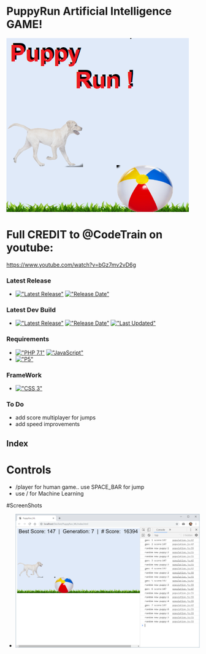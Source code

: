 # PuppyRun Artificial Intelligence GAME!
<img src="https://github.com/HermanRas/PuppyRun_AI/blob/master/ScreenShots/Logo.png" alt="#PuppyRun_AILogo">

# Full CREDIT to @CodeTrain on youtube:
https://www.youtube.com/watch?v=bGz7mv2vD6g

### Latest Release
 - [!["Latest Release"](https://img.shields.io/github/release/hermanras/PuppyRun_AI.svg)](https://github.com/HermanRas/PuppyRun_AI/releases)
[!["Release Date"](https://img.shields.io/github/release-date/hermanras/PuppyRun_AI.svg)](https://github.com/HermanRas/PuppyRun_AI/releases)

### Latest Dev Build
 - [!["Latest Release"](https://img.shields.io/github/release-pre/hermanras/PuppyRun_AI.svg)](https://github.com/HermanRas/PuppyRun_AI/releases)
[!["Release Date"](https://img.shields.io/github/release-date-pre/hermanras/PuppyRun_AI.svg)](https://github.com/HermanRas/PuppyRun_AI/releases)
[!["Last Updated"](https://img.shields.io/github/last-commit/hermanras/PuppyRun_AI.svg)](https://github.com/HermanRas/PuppyRun_AI/releases)

### Requirements
 - [!["PHP 7.1"](https://img.shields.io/badge/PHP-7.1%5E-blue.svg)](https://www.php.net/)
[!["JavaScript"](https://img.shields.io/badge/JavaScript-1.8%5E-blue.svg)](https://developer.mozilla.org/en-US/docs/Web/JavaScript)
 - [!["P5"](https://img.shields.io/badge/P5js-5-blue.svg)](https://P5js.org/)

### FrameWork 
 - [!["CSS 3"](https://img.shields.io/badge/CSS-3-blue.svg)](http://www.css3.info/)

### To Do
 - add score multiplayer for jumps 
 - add speed improvements

## Index
# Controls
- /player for human game.. use SPACE_BAR for jump
- use / for Machine Learning

#ScreenShots
 - <img src="https://github.com/HermanRas/PuppyRun_AI/blob/master/ScreenShots/game.png" alt="#PuppyRun_AI-Game">
